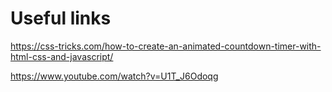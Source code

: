 # Useful links

https://css-tricks.com/how-to-create-an-animated-countdown-timer-with-html-css-and-javascript/

https://www.youtube.com/watch?v=U1T_J6Odoqg
